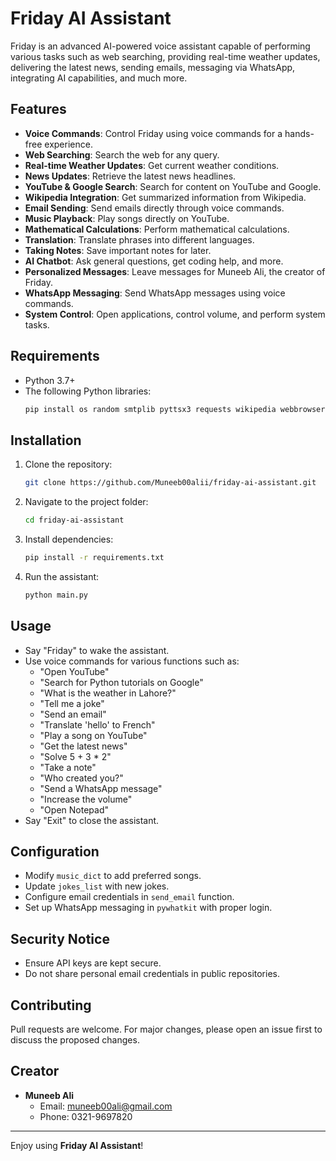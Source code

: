 # Friday AI Assistant

Friday is an advanced AI-powered voice assistant capable of performing various tasks such as web searching, providing real-time weather updates, delivering the latest news, sending emails, messaging via WhatsApp, integrating AI capabilities, and much more.

## Features
- **Voice Commands**: Control Friday using voice commands for a hands-free experience.
- **Web Searching**: Search the web for any query.
- **Real-time Weather Updates**: Get current weather conditions.
- **News Updates**: Retrieve the latest news headlines.
- **YouTube & Google Search**: Search for content on YouTube and Google.
- **Wikipedia Integration**: Get summarized information from Wikipedia.
- **Email Sending**: Send emails directly through voice commands.
- **Music Playback**: Play songs directly on YouTube.
- **Mathematical Calculations**: Perform mathematical calculations.
- **Translation**: Translate phrases into different languages.
- **Taking Notes**: Save important notes for later.
- **AI Chatbot**: Ask general questions, get coding help, and more.
- **Personalized Messages**: Leave messages for Muneeb Ali, the creator of Friday.
- **WhatsApp Messaging**: Send WhatsApp messages using voice commands.
- **System Control**: Open applications, control volume, and perform system tasks.

## Requirements
- Python 3.7+
- The following Python libraries:
  ```bash
  pip install os random smtplib pyttsx3 requests wikipedia webbrowser sympy speechrecognition googletrans beautifulsoup4 openai pywhatkit pyaudio
  ```

## Installation
1. Clone the repository:
   ```bash
   git clone https://github.com/Muneeb00alii/friday-ai-assistant.git
   ```
2. Navigate to the project folder:
   ```bash
   cd friday-ai-assistant
   ```
3. Install dependencies:
   ```bash
   pip install -r requirements.txt
   ```
4. Run the assistant:
   ```bash
   python main.py
   ```

## Usage
- Say "Friday" to wake the assistant.
- Use voice commands for various functions such as:
  - "Open YouTube"
  - "Search for Python tutorials on Google"
  - "What is the weather in Lahore?"
  - "Tell me a joke"
  - "Send an email"
  - "Translate 'hello' to French"
  - "Play a song on YouTube"
  - "Get the latest news"
  - "Solve 5 + 3 * 2"
  - "Take a note"
  - "Who created you?"
  - "Send a WhatsApp message"
  - "Increase the volume"
  - "Open Notepad"
- Say "Exit" to close the assistant.

## Configuration
- Modify `music_dict` to add preferred songs.
- Update `jokes_list` with new jokes.
- Configure email credentials in `send_email` function.
- Set up WhatsApp messaging in `pywhatkit` with proper login.

## Security Notice
- Ensure API keys are kept secure.
- Do not share personal email credentials in public repositories.

## Contributing
Pull requests are welcome. For major changes, please open an issue first to discuss the proposed changes.

## Creator
- **Muneeb Ali**
  - Email: muneeb00ali@gmail.com
  - Phone: 0321-9697820

---

Enjoy using **Friday AI Assistant**!
